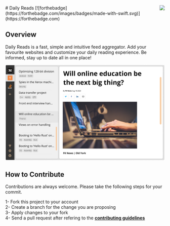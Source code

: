 <img src="badge.png" align="right" />
#  Daily Reads
[![forthebadge](https://forthebadge.com/images/badges/made-with-swift.svg)](https://forthebadge.com)

## Overview
Daily Reads is a fast, simple and intuitive feed aggregator. Add your favourite websites and customize your daily reading experience. Be informed, stay up to date all in one place!

![Screenshot](Daily%20Reads/Preview%20Content/Preview%20Assets.xcassets/screenshot.imageset/Daily%20Reads.png)

## How to Contribute
Contributions are always welcome. Please take the following steps for your commit.

1- Fork this project to your account <br>
2- Create a branch for the change you are proposing <br>
3- Apply changes to your fork <br>
4- Send a pull request after refering to the **[contributing guidelines](https://github.com/caalar/.github/blob/master/CONTRIBUTING.md)** <br>

